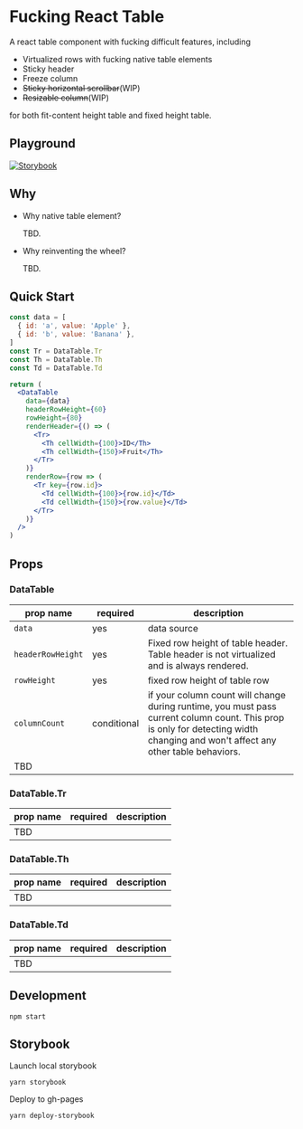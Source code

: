 # Fucking React Table

A react table component with fucking difficult features, including

- Virtualized rows with fucking native table elements
- Sticky header
- Freeze column
- ~~Sticky horizontal scrollbar~~(WIP)
- ~~Resizable column~~(WIP)

for both fit-content height table and fixed height table.

## Playground

[![Storybook](https://cdn.jsdelivr.net/gh/storybooks/brand@master/badge/badge-storybook.svg)](https://gocreating.github.io/fucking-react-table)

## Why

- Why native table element?

  TBD.

- Why reinventing the wheel?

  TBD.

## Quick Start

``` jsx
const data = [
  { id: 'a', value: 'Apple' },
  { id: 'b', value: 'Banana' },
]
const Tr = DataTable.Tr
const Th = DataTable.Th
const Td = DataTable.Td

return (
  <DataTable
    data={data}
    headerRowHeight={60}
    rowHeight={80}
    renderHeader={() => (
      <Tr>
        <Th cellWidth={100}>ID</Th>
        <Th cellWidth={150}>Fruit</Th>
      </Tr>
    )}
    renderRow={row => (
      <Tr key={row.id}>
        <Td cellWidth={100}>{row.id}</Td>
        <Td cellWidth={150}>{row.value}</Td>
      </Tr>
    )}
  />
)
```

## Props

### DataTable

| prop name | required | description |
| --------- | -------- | ----------- |
| `data` | yes | data source |
| `headerRowHeight` | yes | Fixed row height of table header. Table header is not virtualized and is always rendered. |
| `rowHeight` | yes | fixed row height of table row |
| `columnCount` | conditional | if your column count will change during runtime, you must pass current column count. This prop is only for detecting width changing and won't affect any other table behaviors. |
| TBD |  |  |

### DataTable.Tr

| prop name | required | description |
| --------- | -------- | ----------- |
| TBD |  |  |

### DataTable.Th

| prop name | required | description |
| --------- | -------- | ----------- |
| TBD |  |  |

### DataTable.Td

| prop name | required | description |
| --------- | -------- | ----------- |
| TBD |  |  |

## Development

```
npm start
```

## Storybook

Launch local storybook

```
yarn storybook
```

Deploy to gh-pages

```
yarn deploy-storybook
```
